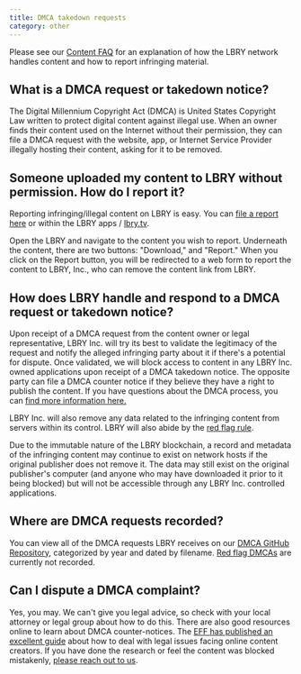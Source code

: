 ```yaml
---
title: DMCA takedown requests
category: other
---
```


Please see our [Content FAQ](/faq/content) for an explanation of how the LBRY network handles content and how to report infringing material.

## What is a DMCA request or takedown notice?

The Digital Millennium Copyright Act (DMCA) is United States Copyright Law written to protect digital content against illegal use. When an owner finds their content used on the Internet without their permission, they can file a DMCA request with the website, app, or Internet Service Provider illegally hosting their content, asking for it to be removed.

## Someone uploaded my content to LBRY without permission. How do I report it?

Reporting infringing/illegal content on LBRY is easy. You can [file a report here](/dmca) or within the LBRY apps / [lbry.tv](https://lbry.tv).

Open the LBRY and navigate to the content you wish to report. Underneath the content, there are two buttons: "Download," and "Report." When you click on the Report button, you will be redirected to a web form to report the content to LBRY, Inc., who can remove the content link from LBRY.

## How does LBRY handle and respond to a DMCA request or takedown notice?

Upon receipt of a DMCA request from the content owner or legal representative, LBRY Inc. will try its best to validate the legitimacy of the request and notify the alleged infringing party about it if there's a potential for dispute. Once validated, we will block access to content in any LBRY Inc. owned applications upon receipt of a DMCA takedown notice. The opposite party can file a DMCA counter notice if they believe they have a right to publish the content. If you have questions about the DMCA process, you can [find more information here.](https://www.dmca.com/faq/What-is-a-DMCA-Takedown)

LBRY Inc. will also remove any data related to the infringing content from servers within its control. LBRY will also abide by the [red flag rule](https://en.wikipedia.org/wiki/Online_Copyright_Infringement_Liability_Limitation_Act#Red_flags). 

Due to the immutable nature of the LBRY blockchain, a record and metadata of the infringing content may continue to exist on network hosts if the original publisher does not remove it. The data may still exist on the original publisher's computer (and anyone who may have downloaded it prior to it being blocked) but will not be accessible through any LBRY Inc. controlled applications.

## Where are DMCA requests recorded?

You can view all of the DMCA requests LBRY receives on our [DMCA GitHub Repository](https://github.com/lbryio/dmca), categorized by year and dated by filename. [Red flag DMCAs](https://en.wikipedia.org/wiki/Online_Copyright_Infringement_Liability_Limitation_Act#Red_flags) are currently not recorded. 

## Can I dispute a DMCA complaint?

Yes, you may. We can't give you legal advice, so check with your local attorney or legal group about how to do this. There are also good resources online to learn about DMCA counter-notices. The [EFF has published an excellent guide](https://www.eff.org/issues/intellectual-property/guide-to-youtube-removals) about how to deal with legal issues facing online content creators. If you have done the research or feel the content was blocked mistakenly, [please reach out to us](mailto:help@lbry.com).

